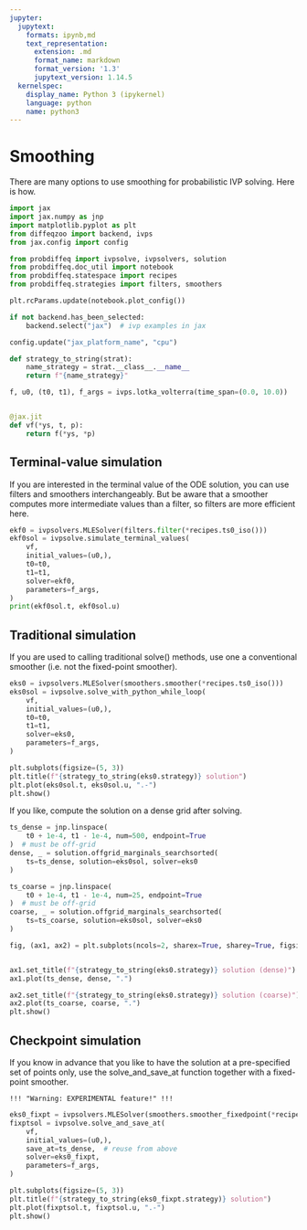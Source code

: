 ```yaml
---
jupyter:
  jupytext:
    formats: ipynb,md
    text_representation:
      extension: .md
      format_name: markdown
      format_version: '1.3'
      jupytext_version: 1.14.5
  kernelspec:
    display_name: Python 3 (ipykernel)
    language: python
    name: python3
---
```


# Smoothing

There are many options to use smoothing for probabilistic IVP solving.
Here is how.


```python
import jax
import jax.numpy as jnp
import matplotlib.pyplot as plt
from diffeqzoo import backend, ivps
from jax.config import config

from probdiffeq import ivpsolve, ivpsolvers, solution
from probdiffeq.doc_util import notebook
from probdiffeq.statespace import recipes
from probdiffeq.strategies import filters, smoothers
```

```python
plt.rcParams.update(notebook.plot_config())

if not backend.has_been_selected:
    backend.select("jax")  # ivp examples in jax

config.update("jax_platform_name", "cpu")
```

```python
def strategy_to_string(strat):
    name_strategy = strat.__class__.__name__
    return f"{name_strategy}"
```

```python
f, u0, (t0, t1), f_args = ivps.lotka_volterra(time_span=(0.0, 10.0))


@jax.jit
def vf(*ys, t, p):
    return f(*ys, *p)
```

## Terminal-value simulation

If you are interested in the terminal value of the ODE solution, you can use filters and smoothers interchangeably.
But be aware that a smoother computes more intermediate values than a filter, so filters are more efficient here.

```python
ekf0 = ivpsolvers.MLESolver(filters.filter(*recipes.ts0_iso()))
ekf0sol = ivpsolve.simulate_terminal_values(
    vf,
    initial_values=(u0,),
    t0=t0,
    t1=t1,
    solver=ekf0,
    parameters=f_args,
)
print(ekf0sol.t, ekf0sol.u)
```

## Traditional simulation

If you are used to calling traditional solve() methods, use one a conventional smoother (i.e. not the fixed-point smoother).

```python
eks0 = ivpsolvers.MLESolver(smoothers.smoother(*recipes.ts0_iso()))
eks0sol = ivpsolve.solve_with_python_while_loop(
    vf,
    initial_values=(u0,),
    t0=t0,
    t1=t1,
    solver=eks0,
    parameters=f_args,
)

plt.subplots(figsize=(5, 3))
plt.title(f"{strategy_to_string(eks0.strategy)} solution")
plt.plot(eks0sol.t, eks0sol.u, ".-")
plt.show()
```

If you like, compute the solution on a dense grid after solving.

```python
ts_dense = jnp.linspace(
    t0 + 1e-4, t1 - 1e-4, num=500, endpoint=True
)  # must be off-grid
dense, _ = solution.offgrid_marginals_searchsorted(
    ts=ts_dense, solution=eks0sol, solver=eks0
)

ts_coarse = jnp.linspace(
    t0 + 1e-4, t1 - 1e-4, num=25, endpoint=True
)  # must be off-grid
coarse, _ = solution.offgrid_marginals_searchsorted(
    ts=ts_coarse, solution=eks0sol, solver=eks0
)

fig, (ax1, ax2) = plt.subplots(ncols=2, sharex=True, sharey=True, figsize=(8, 3))


ax1.set_title(f"{strategy_to_string(eks0.strategy)} solution (dense)")
ax1.plot(ts_dense, dense, ".")

ax2.set_title(f"{strategy_to_string(eks0.strategy)} solution (coarse)")
ax2.plot(ts_coarse, coarse, ".")
plt.show()
```

## Checkpoint simulation

If you know in advance that you like to have the solution at a pre-specified set of points only,
use the solve_and_save_at function together with a fixed-point smoother.


    !!! "Warning: EXPERIMENTAL feature!" !!!


```python
eks0_fixpt = ivpsolvers.MLESolver(smoothers.smoother_fixedpoint(*recipes.ts0_iso()))
fixptsol = ivpsolve.solve_and_save_at(
    vf,
    initial_values=(u0,),
    save_at=ts_dense,  # reuse from above
    solver=eks0_fixpt,
    parameters=f_args,
)

plt.subplots(figsize=(5, 3))
plt.title(f"{strategy_to_string(eks0_fixpt.strategy)} solution")
plt.plot(fixptsol.t, fixptsol.u, ".-")
plt.show()
```
